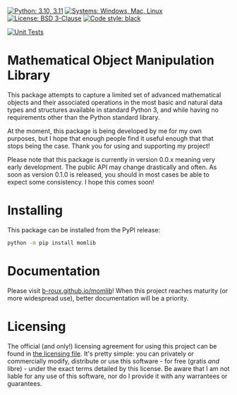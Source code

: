 [![Python: 3.10, 3.11](https://img.shields.io/badge/Python-3.10%2C%203.11-blue.svg)](https://www.python.org/)
[![Systems: Windows, Mac, Linux](https://img.shields.io/badge/Systems-Windows%2C%20Mac%2C%20Linux-blue.svg)]()
[![License: BSD 3-Clause](https://img.shields.io/badge/License-BSD_3--Clause-blue.svg)](https://opensource.org/licenses/BSD-3-Clause)
[![Code style: black](https://img.shields.io/badge/Style-Black%2C%20PEP--8-blue.svg)](https://github.com/psf/black)

[![Unit Tests](https://github.com/B-Roux/momlib/actions/workflows/tests.yml/badge.svg?branch=master)](https://github.com/B-Roux/momlib/actions/workflows/tests.yml)

# Mathematical Object Manipulation Library

This package attempts to capture a limited set of advanced mathematical objects and their associated operations in the most basic and natural data types and structures available in standard Python 3, and while having no requirements other than the Python standard library.

At the moment, this package is being developed by me for my own purposes, but I hope that enough people find it useful enough that that stops being the case. Thank you for using and supporting my project!

Please note that this package is currently in version 0.0.x meaning very early development. The public API may change drastically and often. As soon as version 0.1.0 is released, you should in most cases be able to expect some consistency. I hope this comes soon!

# Installing

This package can be installed from the PyPI release:

```sh
python -m pip install momlib
```

# Documentation
Please visit [b-roux.github.io/momlib](https://b-roux.github.io/momlib/)! When this project reaches maturity (or more widespread use), better documentation will be a priority.

# Licensing
The official (and only!) licensing agreement for using this project can be found in [the licensing file](./LICENSE.md). It's pretty simple: you can privately or commercially modify, distribute or use this software - for free (gratis *and* libre) - under the exact terms detailed by this license. Be aware that I am not liable for any use of this software, nor do I provide it with any warrantees or guarantees.
